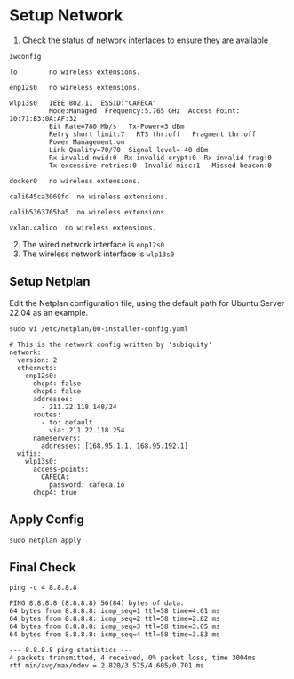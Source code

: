 # Setup Network
1. Check the status of network interfaces to ensure they are available
```shell
iwconfig
```
```
lo        no wireless extensions.

enp12s0   no wireless extensions.

wlp13s0   IEEE 802.11  ESSID:"CAFECA"  
          Mode:Managed  Frequency:5.765 GHz  Access Point: 10:71:B3:0A:AF:32   
          Bit Rate=780 Mb/s   Tx-Power=3 dBm   
          Retry short limit:7   RTS thr:off   Fragment thr:off
          Power Management:on
          Link Quality=70/70  Signal level=-40 dBm  
          Rx invalid nwid:0  Rx invalid crypt:0  Rx invalid frag:0
          Tx excessive retries:0  Invalid misc:1   Missed beacon:0

docker0   no wireless extensions.

cali645ca3069fd  no wireless extensions.

calib5363765ba5  no wireless extensions.

vxlan.calico  no wireless extensions.
```
2. The wired network interface is `enp12s0`
3. The wireless network interface is `wlp13s0`

## Setup Netplan
Edit the Netplan configuration file, using the default path for Ubuntu Server 22.04 as an example.
```shell
sudo vi /etc/netplan/00-installer-config.yaml
```
```
# This is the network config written by 'subiquity'
network:
  version: 2
  ethernets:
    enp12s0:
      dhcp4: false
      dhcp6: false
      addresses:
        - 211.22.118.148/24
      routes:
        - to: default
          via: 211.22.118.254
      nameservers:
        addresses: [168.95.1.1, 168.95.192.1]
  wifis:
    wlp13s0:
      access-points:
        CAFECA:
          password: cafeca.io
      dhcp4: true
```

## Apply Config
```shell
sudo netplan apply
```

## Final Check
```shell
ping -c 4 8.8.8.8
```
```
PING 8.8.8.8 (8.8.8.8) 56(84) bytes of data.
64 bytes from 8.8.8.8: icmp_seq=1 ttl=58 time=4.61 ms
64 bytes from 8.8.8.8: icmp_seq=2 ttl=58 time=2.82 ms
64 bytes from 8.8.8.8: icmp_seq=3 ttl=58 time=3.05 ms
64 bytes from 8.8.8.8: icmp_seq=4 ttl=58 time=3.83 ms

--- 8.8.8.8 ping statistics ---
4 packets transmitted, 4 received, 0% packet loss, time 3004ms
rtt min/avg/max/mdev = 2.820/3.575/4.605/0.701 ms
```
